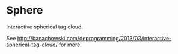 Sphere
======

Interactive spherical tag cloud.

See http://banachowski.com/deprogramming/2013/03/interactive-spherical-tag-cloud/ for more.
